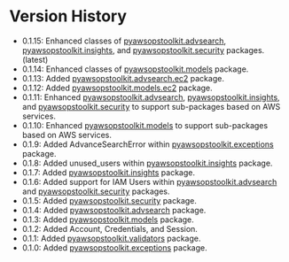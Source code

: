 # Version History

- 0.1.15: Enhanced classes
  of [pyawsopstoolkit.advsearch](pyawsopstoolkit/advsearch), [pyawsopstoolkit.insights](pyawsopstoolkit/insights),
  and [pyawsopstoolkit.security](pyawsopstoolkit/security) packages. (latest)
- 0.1.14: Enhanced classes of [pyawsopstoolkit.models](pyawsopstoolkit/models) package.
- 0.1.13: Added [pyawsopstoolkit.advsearch.ec2](pyawsopstoolkit/advsearch/ec2) package.
- 0.1.12: Added [pyawsopstoolkit.models.ec2](pyawsopstoolkit/models/ec2) package.
- 0.1.11:
  Enhanced [pyawsopstoolkit.advsearch](pyawsopstoolkit/advsearch), [pyawsopstoolkit.insights](pyawsopstoolkit/insights),
  and [pyawsopstoolkit.security](pyawsopstoolkit/security) to support sub-packages based on AWS services.
- 0.1.10: Enhanced [pyawsopstoolkit.models](pyawsopstoolkit/models) to support sub-packages based on AWS services.
- 0.1.9: Added AdvanceSearchError within [pyawsopstoolkit.exceptions](pyawsopstoolkit/exceptions) package.
- 0.1.8: Added unused_users within [pyawsopstoolkit.insights](pyawsopstoolkit/insights) package.
- 0.1.7: Added [pyawsopstoolkit.insights](pyawsopstoolkit/insights) package.
- 0.1.6: Added support for IAM Users within [pyawsopstoolkit.advsearch](pyawsopstoolkit/advsearch)
  and [pyawsopstoolkit.security](pyawsopstoolkit/security) packages.
- 0.1.5: Added [pyawsopstoolkit.security](pyawsopstoolkit/security) package.
- 0.1.4: Added [pyawsopstoolkit.advsearch](pyawsopstoolkit/advsearch) package.
- 0.1.3: Added [pyawsopstoolkit.models](pyawsopstoolkit/models) package.
- 0.1.2: Added Account, Credentials, and Session.
- 0.1.1: Added [pyawsopstoolkit.validators](pyawsopstoolkit/validators) package.
- 0.1.0: Added [pyawsopstoolkit.exceptions](pyawsopstoolkit/exceptions) package.